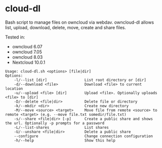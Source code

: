 # cloud-dl

Bash script to manage files on owncloud via webdav. owncloud-dl allows list, upload, download, delete, move, create and share files.

Tested in:
    
* owncloud 6.07
* owncloud 7.05
* owncloud 8.03
* Nextcloud 10.0.1
```
Usage: cloud-dl.sh <options> [file|dir]
Options:
    -l/--list [dir]                 List root directory or [dir]
    -d/--download <file>            Download <file> to current location
    -u/--upload <file> [dir]        Upload <file>. Optionally uploads <file> to [dir]
    -D/--delete <file|dir>          Delete file or directory
    -k/--mkdir <dir>                Create new directory
    -M/--move <source> <target>     Move file from remote <source> to remote <target> (e.g. --move file.txt somedir/file.txt)
    -s/--share <file|dir> [-p]      Create a public share and shows the url. Optionally -p prompts for a password
    -L/--list-shares                List shares
    -U/--unshare <file|dir>         Delete a public share
    --configure                     Change connection configuration
    -h/--help                       Show this help
```
